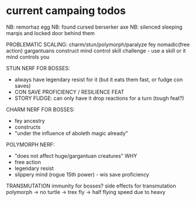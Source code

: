 # current campaing todos

NB: remorhaz egg
NB: found cursed berserker axe
NB: silenced sleeping marqis and locked door behind them


PROBLEMATIC SCALING:
charm/stun/polymorph/paralyze
fey nomadic(free action) gargantuans construct
mind control skill challenge - use a skill or it mind controls you

STUN NERF FOR BOSSES:
- always have legendary resist for it (but it eats them fast, or fudge con saves)
- CON SAVE PROFICIENCY / RESILIENCE FEAT
- STORY FUDGE: can only have it drop reactions for a turn (tough feat?)

CHARM NERF FOR BOSSES:
- fey ancestry
- constructs
- "under the influence of aboleth magic already"

POLYMORPH NERF:
- "does not affect huge/gargantuan creatures" WHY
- free action
- legendary resist
- slippery mind (rogue 15th power) - wis save proficiency


TRANSMUTATION immunity for bosses?
side effects for transmutation
polymorph -> no turtle -> trex
fly -> half flying speed due to heavy
